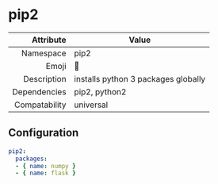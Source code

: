 # pip2

| Attribute     | Value                                     |
|--------------:|-------------------------------------------|
| Namespace     | pip2                                      |
| Emoji         | 🐍                                        |
| Description   | installs python 3 packages globally       |
| Dependencies  | pip2, python2                             |
| Compatability | universal                                 |

## Configuration

```yml
pip2:
  packages:
  - { name: numpy }
  - { name: flask }
```
